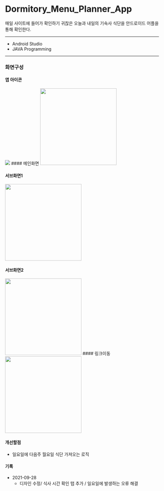 # Dormitory_Menu_Planner_App
매일 사이트에 들어가 확인하기 귀찮은 오늘과 내일의 기숙사 식단을 안드로이드 어플을 통해 확인한다.
___
- Android Studio
- JAVA Programming
___

### 화면구성
#### 앱 아이콘
<img src="https://user-images.githubusercontent.com/57162448/135030916-83ecb433-24ac-498c-85b9-69ac77c7c315.png">
#### 메인화면
<img src="https://user-images.githubusercontent.com/57162448/135030909-f4ceec1c-af69-48cd-844f-5fd94e0c99b4.png" width=250>

#### 서브화면1
<img src="https://user-images.githubusercontent.com/57162448/135030913-cee6528b-dbe5-4246-ab51-0e516a3ab605.png" width=250>

#### 서브화면2
<img src="https://user-images.githubusercontent.com/57162448/135030914-bcf2a567-2ff6-48ad-9a40-d4db7027f493.png" width=250>
#### 링크이동
<img src="https://user-images.githubusercontent.com/57162448/133621728-7b86a953-9208-4052-b716-771a7c389ddc.png" width=250>

#### 개선할점
- 일요일에 다음주 월요일 식단 가져오는 로직


#### 기록
- 2021-09-28
  - 디자인 수정/ 식사 시간 확인 탭 추가 / 일요일에 발생하는 오류 해결

